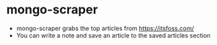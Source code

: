 # mongo-scraper

* mongo-scraper grabs the top articles from https://itsfoss.com/ 
* You can write a note and save an article to the saved articles section
